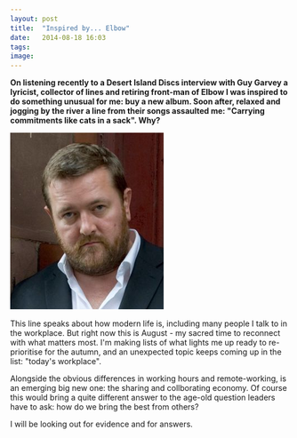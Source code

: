 ```yaml
---
layout: post
title:  "Inspired by... Elbow"
date:   2014-08-18 16:03
tags: 
image: 
---
```


**On listening recently to a Desert Island Discs interview with Guy Garvey a lyricist, collector of lines and retiring front-man of Elbow I was inspired to do something unusual for me: buy a new album. Soon after, relaxed and jogging by the river  a line from their songs assaulted me: "Carrying commitments like cats in a sack". Why?**

![](/libb/images/guy_garvey.png)

This line speaks about how modern life is, including many people I talk to in the workplace. But right now this is August - my sacred time to reconnect with what matters most. I'm making lists of what lights me up ready to re-prioritise for the autumn, and an unexpected topic keeps coming up in the list: "today's workplace". 

Alongside the obvious differences in working hours and remote-working, is an emerging big new one: the sharing and collborating economy. Of course this would bring a quite different answer to the age-old question leaders have to ask: how do we bring the best from others?

I will be looking out for evidence and for answers.   
